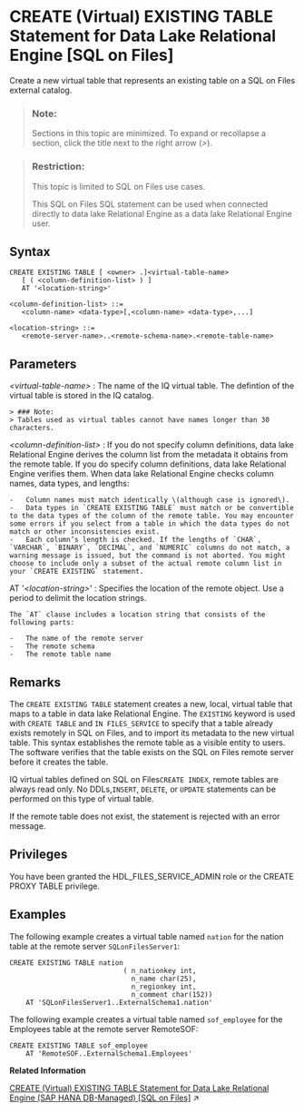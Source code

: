 <!-- loio8bfd6bbf659b4c9ea03236eb2767ec80 -->

# CREATE \(Virtual\) EXISTING TABLE Statement for Data Lake Relational Engine \[SQL on Files\]

Create a new virtual table that represents an existing table on a SQL on Files external catalog.



> ### Note:  
> Sections in this topic are minimized. To expand or recollapse a section, click the title next to the right arrow \(*\>*\).



> ### Restriction:  
> This topic is limited to SQL on Files use cases.
> 
> This SQL on Files SQL statement can be used when connected directly to data lake Relational Engine as a data lake Relational Engine user.



<a name="loio8bfd6bbf659b4c9ea03236eb2767ec80__CET_syntax"/>

## Syntax

```
CREATE EXISTING TABLE [ <owner> .]<virtual-table-name>
   [ ( <column-definition-list> ) ]
   AT '<location-string>'

<column-definition-list> ::=
   <column-name> <data-type>[,<column-name> <data-type>,...]

<location-string> ::=
   <remote-server-name>..<remote-schema-name>.<remote-table-name>
```



<a name="loio8bfd6bbf659b4c9ea03236eb2767ec80__CET_parameters"/>

## Parameters

 *<virtual-table-name\>*
 :   The name of the IQ virtual table. The defintion of the virtual table is stored in the IQ catalog.

    > ### Note:  
    > Tables used as virtual tables cannot have names longer than 30 characters.

  *<column-definition-list\>*
 :   If you do not specify column definitions, data lake Relational Engine derives the column list from the metadata it obtains from the remote table. If you do specify column definitions, data lake Relational Engine verifies them. When data lake Relational Engine checks column names, data types, and lengths:

    -   Column names must match identically \(although case is ignored\).
    -   Data types in `CREATE EXISTING TABLE` must match or be convertible to the data types of the column of the remote table. You may encounter some errors if you select from a table in which the data types do not match or other inconsistencies exist.
    -   Each column’s length is checked. If the lengths of `CHAR`, `VARCHAR`, `BINARY`, `DECIMAL`, and `NUMERIC` columns do not match, a warning message is issued, but the command is not aborted. You might choose to include only a subset of the actual remote column list in your `CREATE EXISTING` statement.

  AT '*<location-string\>*'
 :   Specifies the location of the remote object. Use a period to delimit the location strings.

    The `AT` clause includes a location string that consists of the following parts:

    -   The name of the remote server
    -   The remote schema
    -   The remote table name

 

<a name="loio8bfd6bbf659b4c9ea03236eb2767ec80__CET_remarks"/>

## Remarks

The `CREATE EXISTING TABLE` statement creates a new, local, virtual table that maps to a table in data lake Relational Engine. The `EXISTING` keyword is used with `CREATE TABLE` and `IN FILES_SERVICE` to specify that a table already exists remotely in SQL on Files, and to import its metadata to the new virtual table. This syntax establishes the remote table as a visible entity to users. The software verifies that the table exists on the SQL on Files remote server before it creates the table.

IQ virtual tables defined on SQL on Files`CREATE INDEX`, remote tables are always read only. No DDLs,`INSERT`, `DELETE`, or `UPDATE` statements can be performed on this type of virtual table.

If the remote table does not exist, the statement is rejected with an error message.



## Privileges

You have been granted the HDL\_FILES\_SERVICE\_ADMIN role or the CREATE PROXY TABLE privilege.



<a name="loio8bfd6bbf659b4c9ea03236eb2767ec80__CET_example"/>

## Examples

The following example creates a virtual table named `nation` for the nation table at the remote server `SQLonFilesServer1`:

```
CREATE EXISTING TABLE nation
                            ( n_nationkey int,
                              n_name char(25),
                              n_regionkey int,
                              n_comment char(152)) 
	AT 'SQLonFilesServer1..ExternalSchema1.nation'
```

The following example creates a virtual table named `sof_employee` for the Employees table at the remote server RemoteSOF:

```
CREATE EXISTING TABLE sof_employee
	AT 'RemoteSOF..ExternalSchema1.Employees'
```

**Related Information**  


[CREATE (Virtual) EXISTING TABLE Statement for Data Lake Relational Engine (SAP HANA DB-Managed) [SQL on Files]](https://help.sap.com/viewer/a898e08b84f21015969fa437e89860c8/2023_1_QRC/en-US/569aa95237b54d28883feeceef487e21.html "Create a new virtual table that represents an existing table on a SQL on Files external catalog.") :arrow_upper_right:

